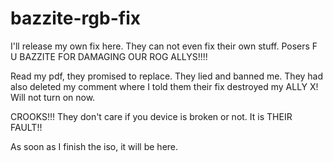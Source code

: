 # bazzite-rgb-fix
I'll release my own fix here. They can not even fix their own stuff. Posers
F U BAZZITE FOR DAMAGING OUR ROG ALLYS!!!!

 Read my pdf, they promised to replace. They lied and banned me. They had also deleted my comment where I told them their fix destroyed my ALLY X! Will not turn on now.

 CROOKS!!! They don't care if you device is broken or not. It is THEIR FAULT!!

 As soon as I finish the iso, it will be here.
